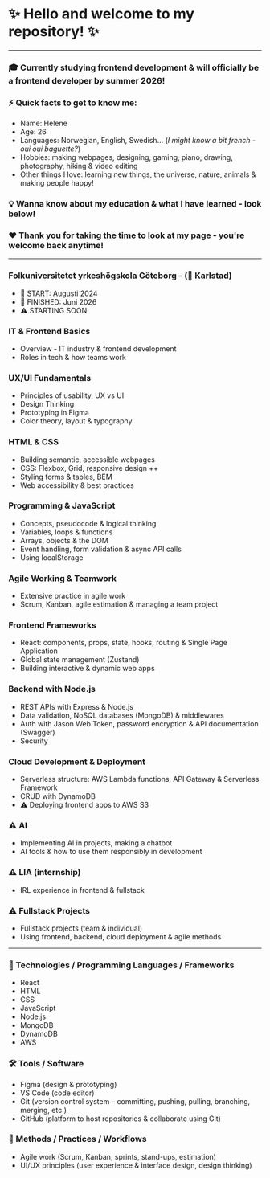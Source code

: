 # ✨ Hello and welcome to my repository! ✨ 

-------------------------------------------------------------------------------------------------------------------------------------------------------------

### 🎓 Currently studying frontend development & will officially be a frontend developer by summer 2026!
### ⚡ Quick facts to get to know me:
- Name: Helene
- Age: 26
- Languages: Norwegian, English, Swedish... (*I might know a bit french - oui oui baguette?*)
- Hobbies: making webpages, designing, gaming, piano, drawing, photography, hiking & video editing
- Other things I love: learning new things, the universe, nature, animals & making people happy! 
### 💡 Wanna know about my education & what I have learned - look below! 
### ❤️ Thank you for taking the time to look at my page - you're welcome back anytime!

-------------------------------------------------------------------------------------------------------------------------------------------------------------

### Folkuniversitetet yrkeshögskola Göteborg - (📍 Karlstad)
- 🌱 START: Augusti 2024
- 🌼 FINISHED: Juni 2026
- ⚠️ STARTING SOON

### IT & Frontend Basics
- Overview - IT industry & frontend development   
- Roles in tech & how teams work  

### UX/UI Fundamentals
- Principles of usability, UX vs UI  
- Design Thinking
- Prototyping in Figma 
- Color theory, layout & typography  

### HTML & CSS
- Building semantic, accessible webpages  
- CSS: Flexbox, Grid, responsive design ++ 
- Styling forms & tables, BEM
- Web accessibility & best practices  

### Programming & JavaScript
- Concepts, pseudocode & logical thinking  
- Variables, loops & functions  
- Arrays, objects & the DOM  
- Event handling, form validation & async API calls  
- Using localStorage

### Agile Working & Teamwork
- Extensive practice in agile work   
- Scrum, Kanban, agile estimation & managing a team project   

### Frontend Frameworks
- React: components, props, state, hooks, routing & Single Page Application 
- Global state management (Zustand)  
- Building interactive & dynamic web apps  

### Backend with Node.js
- REST APIs with Express & Node.js  
- Data validation, NoSQL databases (MongoDB) & middlewares  
- Auth with Jason Web Token, password encryption & API documentation (Swagger)    
- Security

### Cloud Development & Deployment
- Serverless structure: AWS Lambda functions, API Gateway & Serverless Framework  
- CRUD with DynamoDB  
- ⚠️ Deploying frontend apps to AWS S3  

### ⚠️ AI
- Implementing AI in projects, making a chatbot  
- AI tools & how to use them responsibly in development  

### ⚠️ LIA (internship)
- IRL experience in frontend & fullstack

### ⚠️ Fullstack Projects
- Fullstack projects (team & individual)  
- Using frontend, backend, cloud deployment & agile methods  

---------------------------------------------------------------------------------------------------------------------------------------------------------------

### 👾 Technologies / Programming Languages / Frameworks
- React
- HTML
- CSS
- JavaScript
- Node.js
- MongoDB
- DynamoDB
- AWS

### 🛠 Tools / Software
- Figma (design & prototyping)
- VS Code (code editor)
- Git (version control system – committing, pushing, pulling, branching, merging, etc.)
- GitHub (platform to host repositories & collaborate using Git)

### 🎨 Methods / Practices / Workflows
- Agile work (Scrum, Kanban, sprints, stand-ups, estimation)
- UI/UX principles (user experience & interface design, design thinking)
